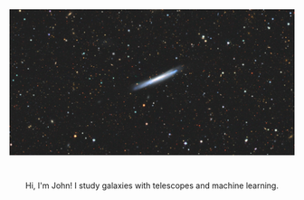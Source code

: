<img align="center" src="https://github.com/jwuphysics/jwuphysics/blob/main/images/ngc3044.png"/>  
<p> <br> </p>
<p align="center">Hi, I'm John! I study galaxies with telescopes and machine learning.</p>

